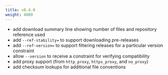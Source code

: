 ```yaml
---
title: v0.4.0
weight: 4000
---
```


 * add download summary line showing number of files and repository reference used
 * add `--ref-stability=` to support downloading pre-releases
 * add `--ref-version=` to support filtering releases for a particular version constraint
 * allow `--version` to receive a constraint for verifying compatibility
 * add proxy support (from `http_proxy`, `https_proxy`, and `no_proxy`)
 * add checksum lookups for additional file conventions

